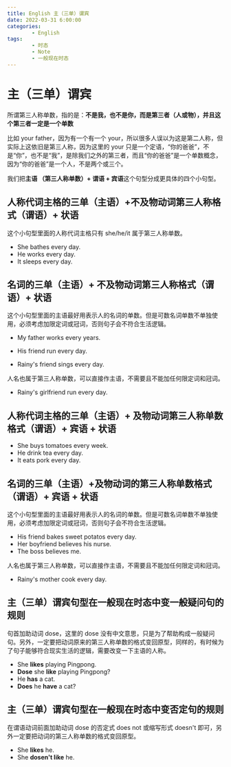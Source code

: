 ```yaml
---
title: English 主（三单）谓宾
date: 2022-03-31 6:00:00
categories:
        - English
tags:
        - 时态
        - Note
        - 一般现在时态
---
```


# 主（三单）谓宾

所谓第三人称单数，指的是：**不是我，也不是你，而是第三者（人或物），并且这个第三者一定是一个单数**

比如 your father，因为有一个有一个 your，所以很多人误以为这是第二人称，但实际上这依旧是第三人称，因为这里的 your 只是一个定语，“你的爸爸”，不是“你”，也不是“我”，是除我们之外的第三者，而且“你的爸爸”是一个单数概念，因为“你的爸爸”是一个人，不是两个或三个。

我们把**主语 （第三人称单数）+ 谓语 + 宾语**这个句型分成更具体的四个小句型。

## 人称代词主格的三单（主语）+不及物动词第三人称格式（谓语）+ 状语

这个小句型里面的人称代词主格只有 she/he/it 属于第三人称单数。

- She bathes every day.
- He works every day.
- It sleeps every day.

## 名词的三单（主语）+ 不及物动词第三人称格式（谓语）+ 状语

这个小句型里面的主语最好用表示人的名词的单数。但是可数名词单数不单独使用，必须考虑加限定词或冠词，否则句子会不符合生活逻辑。

- My father works every years.

- His friend run every day.

- Rainy's friend sings every day.

人名也属于第三人称单数，可以直接作主语，不需要且不能加任何限定词和冠词。

- Rainy's girlfriend run every day.

## 人称代词主格的三单（主语）+ 及物动词第三人称单数格式（谓语）+ 宾语 + 状语

- She buys tomatoes every week.
- He drink tea every day.
- It eats pork every day.

## 名词的三单（主语）+及物动词的第三人称单数格式（谓语）+ 宾语 + 状语

这个小句型里面的主语最好用表示人的名词的单数。但是可数名词单数不单独使用，必须考虑加限定词或冠词，否则句子会不符合生活逻辑。

- His friend bakes sweet potatos every day.
- Her boyfriend believes his nurse.
- The boss believes me.

人名也属于第三人称单数，可以直接作主语，不需要且不能加任何限定词和冠词。

- Rainy's mother cook every day.

## 主（三单）谓宾句型在一般现在时态中变一般疑问句的规则

句首加助动词 dose，这里的 dose 没有中文意思，只是为了帮助构成一般疑问句。另外，一定要把动词原来的第三人称单数的格式变回原型，同样的，有时候为了句子能够符合现实生活的逻辑，需要改变一下主语的人称。

- She **likes** playing Pingpong.
- **Dose** she **like** playing Pingpong?
- He **has** a cat.
- **Does** he **have** a cat?

## 主（三单）谓宾句型在一般现在时态中变否定句的规则

在谓语动词前面加助动词 dose 的否定式 does not 或缩写形式 doesn't 即可，另外一定要把动词的第三人称单数的格式变回原型。

- She **likes** he.
- She **dosen't like** he.
